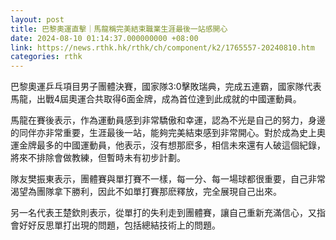 ```yaml
---
layout: post
title: 巴黎奧運直擊｜馬龍稱完美結束職業生涯最後一站感開心
date: 2024-08-10 01:14:37.000000000 +08:00
link: https://news.rthk.hk/rthk/ch/component/k2/1765557-20240810.htm
categories: rthk
---
```


巴黎奧運乒乓項目男子團體決賽，國家隊3:0擊敗瑞典，完成五連霸，國家隊代表馬龍，出戰4屆奧運合共取得6面金牌，成為首位達到此成就的中國運動員。

馬龍在賽後表示，作為運動員感到非常驕傲和幸運，認為不光是自己的努力，身邊的同伴亦非常重要，生涯最後一站，能夠完美結束感到非常開心。對於成為史上奧運金牌最多的中國運動員，他表示，沒有想那麽多，相信未來還有人破這個紀錄，將來不排除會做教練，但暫時未有初步計劃。

隊友樊振東表示，團體賽與單打賽不一樣，每一分、每一場球都很重要，自己非常渴望為團隊拿下勝利，因此不如單打賽那麽釋放，完全展現自己出來。

另一名代表王楚欽則表示，從單打的失利走到團體賽，讓自己重新充滿信心，又指會好好反思單打出現的問題，包括總結技術上的問題。
